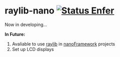 raylib-nano [![Status Enfer][status-enfer]][andivionian-status-classifier]
==
Now in developing...

**In Future:**
1. Avaliable to use [raylib][raylib-repo] in [nanoFramework][nanoFramework-homepage] projects
2. Set up LCD displays

[status-enfer]: https://img.shields.io/badge/status-umbra-red.svg
[andivionian-status-classifier]: https://andivionian.fornever.me/v1/#status-umbra-
[raylib-repo]: https://github.com/raysan5/raylib
[nanoFramework-homepage]: https://github.com/nanoframework
